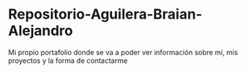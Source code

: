 # Repositorio-Aguilera-Braian-Alejandro
Mi propio portafolio donde se va a poder ver información sobre mí, mís proyectos y la forma de contactarme 
